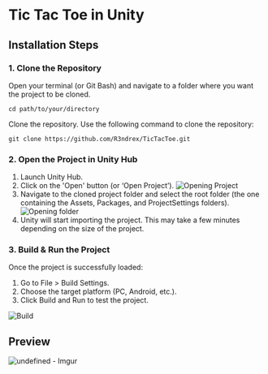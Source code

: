# Tic Tac Toe in Unity
## Installation Steps
### 1. Clone the Repository
Open your terminal (or Git Bash) and navigate to a folder where you want the project to be cloned.
```
cd path/to/your/directory
```
Clone the repository. Use the following command to clone the repository:
```
git clone https://github.com/R3ndrex/TicTacToe.git
```
### 2. Open the Project in Unity Hub
1. Launch Unity Hub.
2. Click on the 'Open' button (or ‘Open Project’).
![Opening Project](https://i.imgur.com/nq69DFb.png?raw=true)
4. Navigate to the cloned project folder and select the root folder (the one containing the Assets, Packages, and ProjectSettings folders).
![Opening folder](https://i.imgur.com/gEeMJi3.png?raw=true)
6. Unity will start importing the project. This may take a few minutes depending on the size of the project.
### 3. Build & Run the Project
Once the project is successfully loaded:
1. Go to File > Build Settings.
2. Choose the target platform (PC, Android, etc.).
3. Click Build and Run to test the project.

![Build](https://i.imgur.com/MtLPOaJ.png?raw=true)

## Preview
![undefined - Imgur](https://github.com/R3ndrex/TicTacToe/assets/127026383/aefe465a-49d2-4f96-9a7e-7db638fccf3d)
